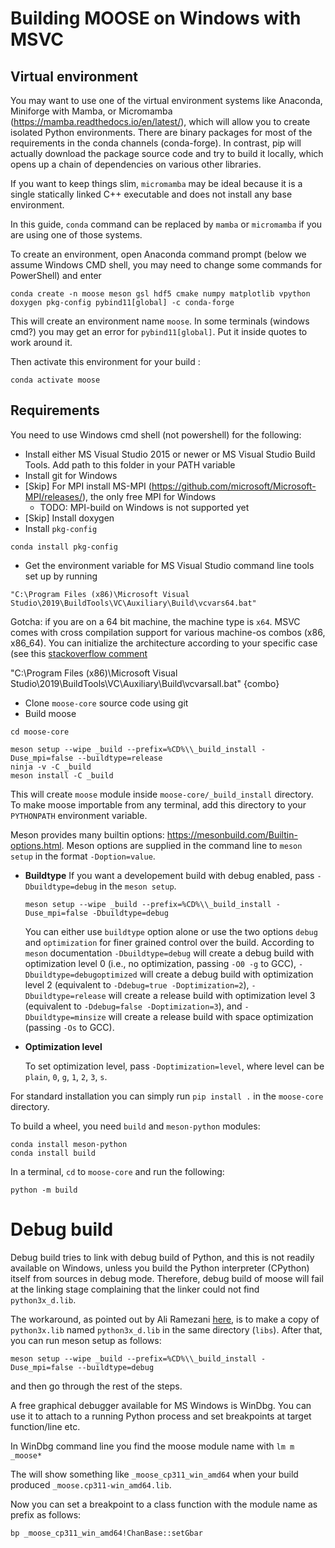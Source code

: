 # Building MOOSE on Windows with MSVC

## Virtual environment
You may want to use one of the virtual environment systems like Anaconda, Miniforge with Mamba, or Micromamba (https://mamba.readthedocs.io/en/latest/), which will allow you to create isolated Python environments. There  are binary packages for most of the requirements in the conda channels (conda-forge). In contrast, pip will actually download the package source code and try to build it locally, which opens up a chain of dependencies on various other libraries.

If you want to keep things slim, `micromamba` may be ideal because it is a single statically linked C++ executable and does not install any base environment.

In this guide, `conda` command can be replaced by `mamba` or `micromamba` if you are using one of those systems. 

To create an environment, open Anaconda command prompt (below we assume Windows CMD shell, you may need to change some commands for PowerShell) and enter

```
conda create -n moose meson gsl hdf5 cmake numpy matplotlib vpython doxygen pkg-config pybind11[global] -c conda-forge
```

This will create an environment name `moose`. In some terminals (windows cmd?) you may get an error for `pybind11[global]`. Put it inside quotes to work around it.

Then activate this environment for your build :

```
conda activate moose
```

## Requirements

You need to use Windows cmd shell (not powershell) for the following:

* Install either MS Visual Studio 2015 or newer or MS Visual Studio Build Tools.
  Add path to this folder in your PATH variable
* Install git for Windows
* [Skip] For MPI install MS-MPI (https://github.com/microsoft/Microsoft-MPI/releases/), the only free MPI for Windows
  - TODO: MPI-build on Windows is not supported yet
* [Skip] Install doxygen
* Install `pkg-config`

```
conda install pkg-config
```

* Get the environment variable for MS Visual Studio command line tools set up by running 

```
"C:\Program Files (x86)\Microsoft Visual Studio\2019\BuildTools\VC\Auxiliary\Build\vcvars64.bat"
```

Gotcha: if you are on a 64 bit machine, the machine type is `x64`. MSVC comes with cross compilation support for various machine-os combos (x86, x86_64). You can initialize the architecture according to your specific case (see this [stackoverflow comment](https://stackoverflow.com/questions/78446613/whats-the-difference-in-visual-studio-between-amd64-x86-vs-x86-amd64)

"C:\Program Files (x86)\Microsoft Visual Studio\2019\BuildTools\VC\Auxiliary\Build\vcvarsall.bat" {combo}

* Clone `moose-core` source code using git
* Build moose
```
cd moose-core

meson setup --wipe _build --prefix=%CD%\\_build_install -Duse_mpi=false --buildtype=release
ninja -v -C _build 
meson install -C _build
```

This will create `moose` module inside `moose-core/_build_install` directory. To make moose importable from any terminal, add this directory to your `PYTHONPATH` environment variable. 


Meson provides many builtin options: https://mesonbuild.com/Builtin-options.html. Meson options are supplied in the command line to `meson setup` in the format `-Doption=value`.

  - **Buildtype**
	If you want a developement build with debug enabled, pass `-Dbuildtype=debug` in the `meson setup`.


	```
	meson setup --wipe _build --prefix=%CD%\\_build_install -Duse_mpi=false -Dbuildtype=debug
	```

	You can either use `buildtype` option alone or use the two options `debug` and `optimization` for finer grained control over the build. According to `meson` documentation `-Dbuildtype=debug` will create a debug build with optimization level 0 (i.e., no optimization, passing `-O0 -g` to GCC), `-Dbuildtype=debugoptimized`  will create a debug build with optimization level 2 (equivalent to `-Ddebug=true -Doptimization=2`), `-Dbuildtype=release` will create a release build with optimization level 3 (equivalent to `-Ddebug=false -Doptimization=3`), and `-Dbuildtype=minsize` will create a release build with space optimization (passing `-Os` to GCC).
	
  - **Optimization level**
	
	To set optimization level, pass `-Doptimization=level`, where level can be `plain`, `0`, `g`, `1`, `2`, `3`, `s`.



For standard installation you can simply run `pip install .` in the `moose-core` directory.

To build a wheel, you need `build` and `meson-python` modules:

```
conda install meson-python
conda install build
```

In a terminal, `cd` to `moose-core` and run the following:

```
python -m build
```

# Debug build
Debug build tries to link with debug build of Python, and this is not
readily available on Windows, unless you build the Python interpreter
(CPython) itself from sources in debug mode. Therefore, debug build of
moose will fail at the linking stage complaining that the linker could
not find `python3x_d.lib`.

The workaround, as pointed out by Ali Ramezani
[here](https://stackoverflow.com/questions/66162568/lnk1104cannot-open-file-python39-d-lib),
is to make a copy of `python3x.lib` named `python3x_d.lib` in the same
directory (`libs`). After that, you can run meson setup as follows:

```
meson setup --wipe _build --prefix=%CD%\\_build_install -Duse_mpi=false --buildtype=debug
```

and then go through the rest of the steps.

A free graphical debugger available for MS Windows is WinDbg. You can
use it to attach to a running Python process and set breakpoints at
target function/line etc.

In WinDbg command line you find the moose module name with
`lm m _moose*`

The will show something like `_moose_cp311_win_amd64` when your build produced `_moose.cp311-win_amd64.lib`.

Now you can set a breakpoint to a class function with the module name as prefix as follows:

`bp _moose_cp311_win_amd64!ChanBase::setGbar`
